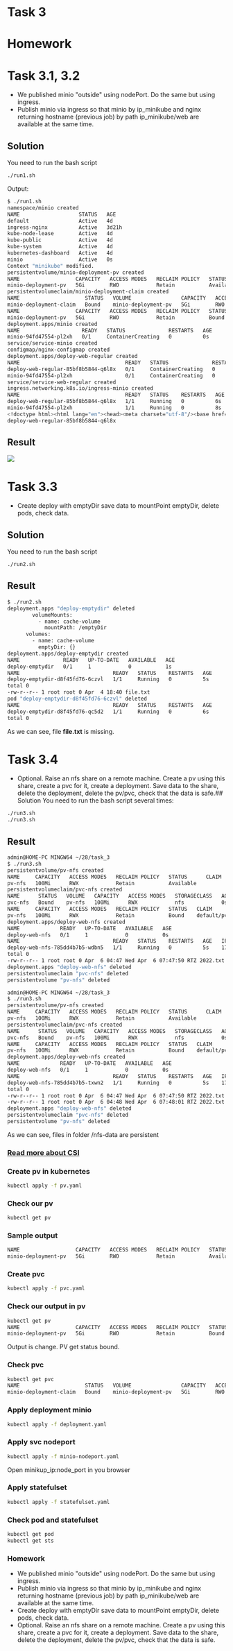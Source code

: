 # Task 3

# Homework
# Task 3.1, 3.2
* We published minio "outside" using nodePort. Do the same but using ingress.
* Publish minio via ingress so that minio by ip_minikube and nginx returning hostname (previous job) by path ip_minikube/web are available at the same time.
## Solution
You need to run the bash script
```bash
./run1.sh
```
Output:
```bash
$ ./run1.sh
namespace/minio created
NAME                   STATUS   AGE
default                Active   4d
ingress-nginx          Active   3d21h
kube-node-lease        Active   4d
kube-public            Active   4d
kube-system            Active   4d
kubernetes-dashboard   Active   4d
minio                  Active   0s
Context "minikube" modified.
persistentvolume/minio-deployment-pv created
NAME                  CAPACITY   ACCESS MODES   RECLAIM POLICY   STATUS      CLAIM   STORAGECLASS   REASON   AGE
minio-deployment-pv   5Gi        RWO            Retain           Available                                   0s
persistentvolumeclaim/minio-deployment-claim created
NAME                     STATUS   VOLUME                CAPACITY   ACCESS MODES   STORAGECLASS   AGE
minio-deployment-claim   Bound    minio-deployment-pv   5Gi        RWO                           0s
NAME                  CAPACITY   ACCESS MODES   RECLAIM POLICY   STATUS   CLAIM                          STORAGECLASS   REASON   AGE
minio-deployment-pv   5Gi        RWO            Retain           Bound    minio/minio-deployment-claim                           1s
deployment.apps/minio created
NAME                    READY   STATUS              RESTARTS   AGE
minio-94fd47554-pl2xh   0/1     ContainerCreating   0          0s
service/service-minio created
configmap/nginx-configmap created
deployment.apps/deploy-web-regular created
NAME                                  READY   STATUS              RESTARTS   AGE
deploy-web-regular-85bf8b5844-q6l8x   0/1     ContainerCreating   0          0s
minio-94fd47554-pl2xh                 0/1     ContainerCreating   0          2s
service/service-web-regular created
ingress.networking.k8s.io/ingress-minio created
NAME                                  READY   STATUS    RESTARTS   AGE   IP           NODE       NOMINATED NODE   READINESS GATES
deploy-web-regular-85bf8b5844-q6l8x   1/1     Running   0          6s    172.17.0.6   minikube   <none>           <none>
minio-94fd47554-pl2xh                 1/1     Running   0          8s    172.17.0.5   minikube   <none>           <none>
<!doctype html><html lang="en"><head><meta charset="utf-8"/><base href="/"/><meta content="width=device-width,initial-scale=1" name="viewport"/><meta content="#081C42" media="(prefers-color-scheme: light)" name="theme-color"/><meta content="#081C42" media="(prefers-color-scheme: dark)" name="theme-color"/><meta content="MinIO Console" name="description"/><link href="./styles/root-styles.css" rel="stylesheet"/><link href="./apple-icon-180x180.png" rel="apple-touch-icon" sizes="180x180"/><link href="./favicon-32x32.png" rel="icon" sizes="32x32" type="image/png"/><link href="./favicon-96x96.png" rel="icon" sizes="96x96" type="image/png"/><link href="./favicon-16x16.png" rel="icon" sizes="16x16" type="image/png"/><link href="./manifest.json" rel="manifest"/><link color="#3a4e54" href="./safari-pinned-tab.svg" rel="mask-icon"/><title>MinIO Console</title><script defer="defer" src="./static/js/main.c1bfdfdb.js"></script><link href="./static/css/main.90d417ae.css" rel="stylesheet"></head><body><noscript>You need to enable JavaScript to run this app.</noscript><div id="root"><div id="preload"><img src="./images/background.svg"/> <img src="./images/background-wave-orig2.svg"/></div><div id="loader-block"><img src="./Loader.svg"/></div></div></body></html>
deploy-web-regular-85bf8b5844-q6l8x
```
## Result
![](Screenshot_1.png)
# Task 3.3
* Create deploy with emptyDir save data to mountPoint emptyDir, delete pods, check data.
## Solution
You need to run the bash script
```bash
./run2.sh
```
## Result
```bash
$ ./run2.sh
deployment.apps "deploy-emptydir" deleted
        volumeMounts:
          - name: cache-volume
            mountPath: /emptyDir
      volumes:
        - name: cache-volume
          emptyDir: {}
deployment.apps/deploy-emptydir created
NAME              READY   UP-TO-DATE   AVAILABLE   AGE
deploy-emptydir   0/1     1            0           1s
NAME                              READY   STATUS    RESTARTS   AGE
deploy-emptydir-d8f45fd76-6czvl   1/1     Running   0          5s
total 0
-rw-r--r-- 1 root root 0 Apr  4 18:40 file.txt
pod "deploy-emptydir-d8f45fd76-6czvl" deleted
NAME                              READY   STATUS    RESTARTS   AGE
deploy-emptydir-d8f45fd76-qc5d2   1/1     Running   0          6s
total 0
```
As we can see, file **file.txt** is missing.
# Task 3.4
* Optional. Raise an nfs share on a remote machine. Create a pv using this share, create a pvc for it, create a deployment. Save data to the share, delete the deployment, delete the pv/pvc, check that the data is safe.## Solution
You need to run the bash script several times:
```bash
./run3.sh
./run3.sh
```
## Result
```bash
admin@HOME-PC MINGW64 ~/28/task_3
$ ./run3.sh
persistentvolume/pv-nfs created
NAME     CAPACITY   ACCESS MODES   RECLAIM POLICY   STATUS      CLAIM   STORAGECLASS   REASON   AGE
pv-nfs   100Mi      RWX            Retain           Available           nfs                     1s
persistentvolumeclaim/pvc-nfs created
NAME      STATUS   VOLUME   CAPACITY   ACCESS MODES   STORAGECLASS   AGE
pvc-nfs   Bound    pv-nfs   100Mi      RWX            nfs            0s
NAME     CAPACITY   ACCESS MODES   RECLAIM POLICY   STATUS   CLAIM             STORAGECLASS   REASON   AGE
pv-nfs   100Mi      RWX            Retain           Bound    default/pvc-nfs   nfs                     2s
deployment.apps/deploy-web-nfs created
NAME             READY   UP-TO-DATE   AVAILABLE   AGE
deploy-web-nfs   0/1     1            0           0s
NAME                              READY   STATUS    RESTARTS   AGE   IP           NODE       NOMINATED NODE   READINESS GATES
deploy-web-nfs-785dd4b7b5-wdbn5   1/1     Running   0          5s    172.17.0.3   minikube   <none>           <none>
total 0
-rw-r--r-- 1 root root 0 Apr  6 04:47 Wed Apr  6 07:47:50 RTZ 2022.txt
deployment.apps "deploy-web-nfs" deleted
persistentvolumeclaim "pvc-nfs" deleted
persistentvolume "pv-nfs" deleted

admin@HOME-PC MINGW64 ~/28/task_3
$ ./run3.sh
persistentvolume/pv-nfs created
NAME     CAPACITY   ACCESS MODES   RECLAIM POLICY   STATUS      CLAIM   STORAGECLASS   REASON   AGE
pv-nfs   100Mi      RWX            Retain           Available           nfs                     0s
persistentvolumeclaim/pvc-nfs created
NAME      STATUS   VOLUME   CAPACITY   ACCESS MODES   STORAGECLASS   AGE
pvc-nfs   Bound    pv-nfs   100Mi      RWX            nfs            0s
NAME     CAPACITY   ACCESS MODES   RECLAIM POLICY   STATUS   CLAIM             STORAGECLASS   REASON   AGE
pv-nfs   100Mi      RWX            Retain           Bound    default/pvc-nfs   nfs                     1s
deployment.apps/deploy-web-nfs created
NAME             READY   UP-TO-DATE   AVAILABLE   AGE
deploy-web-nfs   0/1     1            0           0s
NAME                              READY   STATUS    RESTARTS   AGE   IP           NODE       NOMINATED NODE   READINESS GATES
deploy-web-nfs-785dd4b7b5-txwn2   1/1     Running   0          5s    172.17.0.3   minikube   <none>           <none>
total 0
-rw-r--r-- 1 root root 0 Apr  6 04:47 Wed Apr  6 07:47:50 RTZ 2022.txt
-rw-r--r-- 1 root root 0 Apr  6 04:48 Wed Apr  6 07:48:01 RTZ 2022.txt
deployment.apps "deploy-web-nfs" deleted
persistentvolumeclaim "pvc-nfs" deleted
persistentvolume "pv-nfs" deleted
```
As we can see, files in folder /nfs-data are persistent

### [Read more about CSI](https://habr.com/ru/company/flant/blog/424211/)
### Create pv in kubernetes
```bash
kubectl apply -f pv.yaml
```
### Check our pv
```bash
kubectl get pv
```
### Sample output
```bash
NAME                  CAPACITY   ACCESS MODES   RECLAIM POLICY   STATUS      CLAIM   STORAGECLASS   REASON   AGE
minio-deployment-pv   5Gi        RWO            Retain           Available                                   5s
```
### Create pvc
```bash
kubectl apply -f pvc.yaml
```
### Check our output in pv 
```bash
kubectl get pv
NAME                  CAPACITY   ACCESS MODES   RECLAIM POLICY   STATUS   CLAIM                            STORAGECLASS   REASON   AGE
minio-deployment-pv   5Gi        RWO            Retain           Bound    default/minio-deployment-claim                           94s
```
Output is change. PV get status bound.
### Check pvc
```bash
kubectl get pvc
NAME                     STATUS   VOLUME                CAPACITY   ACCESS MODES   STORAGECLASS   AGE
minio-deployment-claim   Bound    minio-deployment-pv   5Gi        RWO                           79s
```
### Apply deployment minio
```bash
kubectl apply -f deployment.yaml
```
### Apply svc nodeport
```bash
kubectl apply -f minio-nodeport.yaml
```
Open minikup_ip:node_port in you browser
### Apply statefulset
```bash
kubectl apply -f statefulset.yaml
```
### Check pod and statefulset
```bash
kubectl get pod
kubectl get sts
```

### Homework
* We published minio "outside" using nodePort. Do the same but using ingress.
* Publish minio via ingress so that minio by ip_minikube and nginx returning hostname (previous job) by path ip_minikube/web are available at the same time.
* Create deploy with emptyDir save data to mountPoint emptyDir, delete pods, check data.
* Optional. Raise an nfs share on a remote machine. Create a pv using this share, create a pvc for it, create a deployment. Save data to the share, delete the deployment, delete the pv/pvc, check that the data is safe.